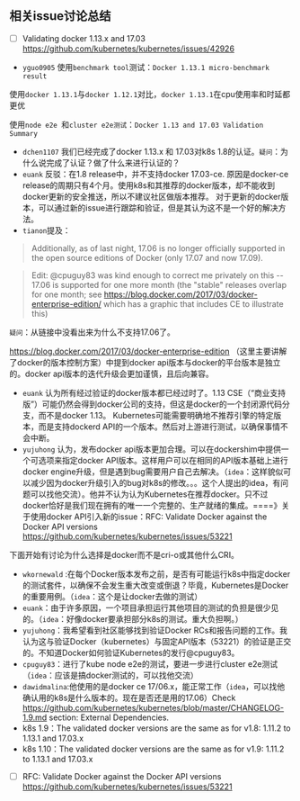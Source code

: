 ## 相关issue讨论总结

- [ ] Validating docker 1.13.x and 17.03
https://github.com/kubernetes/kubernetes/issues/42926
- `yguo0905`  使用`benchmark tool`测试：`Docker 1.13.1 micro-benchmark result` 

使用`docker 1.13.1`与`docker 1.12.1`对比，`docker 1.13.1`在cpu使用率和时延都更优

使用`node e2e `和`cluster e2e测试`：`Docker 1.13 and 17.03 Validation Summary`
- `dchen1107`   我们已经完成了docker 1.13.x 和 17.03对k8s 1.8的认证。`疑问`：为什么说完成了认证？做了什么来进行认证的？
- `euank` 反驳：在1.8 release中，并不支持docker 17.03-ce. 原因是docker-ce release的周期只有4个月。使用k8s和其推荐的docker版本，却不能收到docker更新的安全推送，所以不建议社区做版本推荐。  对于更新的docker版本，可以通过新的issue进行跟踪和验证，但是其认为这不是一个好的解决方法。
- `tianon`提及：
> Additionally, as of last night, 17.06 is no longer officially supported in the open source editions of Docker (only 17.07 and now 17.09).

> Edit: @cpuguy83 was kind enough to correct me privately on this -- 17.06 is supported for one more month (the "stable" releases overlap for one month; see https://blog.docker.com/2017/03/docker-enterprise-edition/ which has a graphic that includes CE to illustrate this)

`疑问`：从链接中没看出来为什么不支持17.06了。

https://blog.docker.com/2017/03/docker-enterprise-edition （这里主要讲解了docker的版本控制方案）中提到docker api版本与docker的平台版本是独立的。docker api版本的迭代升级会更加谨慎，且后向兼容。
- `euank`  认为所有经过验证的docker版本都已经过时了。1.13 CSE（“商业支持版”）可能仍然会得到docker公司的支持，但这是docker的一个封闭源代码分支，而不是docker 1.13。
Kubernetes可能需要明确地不推荐引擎的特定版本，而是支持dockerd API的一个版本。然后对上游进行测试，以确保事情不会中断。
- `yujuhong` 认为，发布docker api版本更加合理。可以在dockershim中提供一个可选项来指定docker API版本。这样用户可以在相同的API版本基础上进行docker engine升级，但是遇到bug需要用户自己去解决。（`idea`：这样貌似可以减少因为docker升级引入的bug对k8s的修改。。。这个人提出的idea，有问题可以找他交流）。他并不认为认为Kubernetes在推荐docker。只不过docker恰好是我们现在拥有的唯一一个完整的、生产就绪的集成。====》关于使用docker API引入新的issue：RFC: Validate Docker against the Docker API versions https://github.com/kubernetes/kubernetes/issues/53221 

下面开始有讨论为什么选择是docker而不是cri-o或其他什么CRI。
- `wkornewald` :在每个Docker版本发布之前，是否有可能运行k8s中指定docker的测试套件，以确保不会发生重大改变或倒退？毕竟，Kubernetes是Docker的重要用例。（`idea`：这个是让docker去做的测试）
- `euank`：由于许多原因，一个项目承担运行其他项目的测试的负担是很少见的。（`idea`：好像docker要承担部分k8s的测试。重大负担啊。）
- `yujuhong`：我希望看到社区能够找到验证Docker RCs和报告问题的工作。我认为这与验证Docker（kubernetes）与固定API版本（53221）的验证是正交的。不知道Docker如何验证Kubernetes的发行@cpuguy83。
- `cpuguy83`：进行了kube node e2e的测试，要进一步进行cluster e2e测试（`idea`：应该是搞docker测试的，可以找他交流）
- `dawidmalina`:他使用的是docker ce 17/06.x，能正常工作（`idea`，可以找他确认用的k8s是什么版本的。现在是否还是用的17.06）Check https://github.com/kubernetes/kubernetes/blob/master/CHANGELOG-1.9.md section: External Dependencies.
- k8s 1.9：The validated docker versions are the same as for v1.8: 1.11.2 to 1.13.1 and 17.03.x
- k8s 1.10：The validated docker versions are the same as for v1.9: 1.11.2 to 1.13.1 and 17.03.x 

- [ ] RFC: Validate Docker against the Docker API versions
https://github.com/kubernetes/kubernetes/issues/53221
